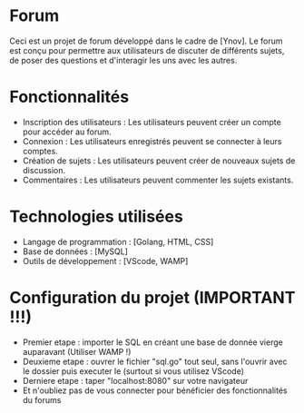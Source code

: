 # Forum

Ceci est un projet de forum développé dans le cadre de [Ynov]. Le forum est conçu pour permettre aux utilisateurs de discuter de différents sujets, de poser des questions et d'interagir les uns avec les autres.

# Fonctionnalités

* Inscription des utilisateurs : Les utilisateurs peuvent créer un compte pour accéder au forum.
* Connexion : Les utilisateurs enregistrés peuvent se connecter à leurs comptes.
* Création de sujets : Les utilisateurs peuvent créer de nouveaux sujets de discussion.
* Commentaires : Les utilisateurs peuvent commenter les sujets existants.

# Technologies utilisées

* Langage de programmation : [Golang, HTML, CSS]
* Base de données : [MySQL]
* Outils de développement : [VScode, WAMP]

# Configuration du projet (IMPORTANT !!!)

* Premier etape : importer le SQL en créant une base de donnée vierge auparavant (Utiliser WAMP !)
* Deuxieme etape : ouvrer le fichier "sql.go" tout seul, sans l'ouvrir avec le dossier puis executer le (surtout si vous utilisez VScode)
* Derniere etape : taper "localhost:8080" sur votre navigateur
* Et n'oubliez pas de vous connecter pour bénéficier des fonctionnalités du forums
